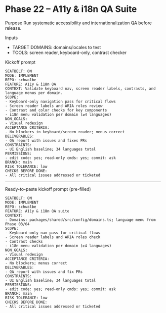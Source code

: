 # Phase 22 – A11y & i18n QA Suite

Purpose
Run systematic accessibility and internationalization QA before release.

Inputs
- TARGET DOMAINS: domains/locales to test
- TOOLS: screen reader, keyboard-only, contrast checker

Kickoff prompt
```
SEATBELT: ON
MODE: IMPLEMENT
REPO: schwalbe
FEATURE: A11y & i18n QA
CONTEXT: Validate keyboard nav, screen reader labels, contrasts, and language menus per domain.
SCOPE:
- Keyboard-only navigation pass for critical flows
- Screen reader labels and ARIA roles review
- Contrast and color checks for key components
- i18n menu validation per domain (≥4 languages)
NON_GOALS:
- Visual redesign
ACCEPTANCE CRITERIA:
- No blockers in keyboard/screen reader; menus correct
DELIVERABLES:
- QA report with issues and fixes PRs
CONSTRAINTS:
- UI English baseline; 34 languages total
PERMISSIONS:
- edit code: yes; read-only cmds: yes; commit: ask
BRANCH: main
RISK TOLERANCE: low
CHECKS BEFORE DONE:
- All critical issues addressed or ticketed
```

---

Ready-to-paste kickoff prompt (pre-filled)
```
SEATBELT: ON
MODE: IMPLEMENT
REPO: schwalbe
FEATURE: A11y & i18n QA suite
CONTEXT:
- Domains: packages/shared/src/config/domains.ts; language menu from Phase 03/04
SCOPE:
- Keyboard-only nav pass for critical flows
- Screen reader labels and ARIA roles check
- Contrast checks
- i18n menu validation per domain (≥4 languages)
NON_GOALS:
- Visual redesign
ACCEPTANCE CRITERIA:
- No blockers; menus correct
DELIVERABLES:
- QA report with issues and fix PRs
CONSTRAINTS:
- UI English baseline; 34 languages total
PERMISSIONS:
- edit code: yes; read-only cmds: yes; commit: ask
BRANCH: main
RISK TOLERANCE: low
CHECKS BEFORE DONE:
- All critical issues addressed or ticketed
```
